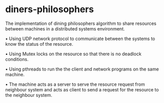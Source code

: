 # diners-philosophers
The implementation of dining philosophers algorithm to share resources between machines in a distributed systems environment.

•	Using UDP network protocol to communicate between the systems to know the status of the resource.

•	Using Mutex locks on the resource so that there is no deadlock conditions.

•	Using pthreads to run the the client and network programs on the same machine.

•	The machine acts as a server to serve the resource request from neighbour system and acts as client to send  a request for the resource to the neighbour system.
